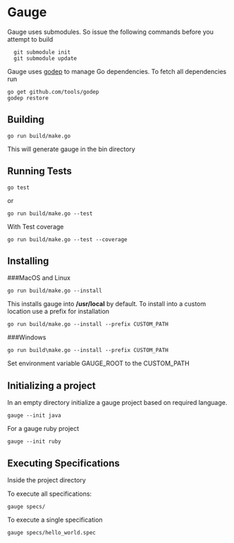 Gauge
======

Gauge uses submodules. So issue the following commands before you attempt to build

```
  git submodule init
  git submodule update
```

Gauge uses [godep](https://github.com/tools/godep) to manage Go dependencies. To fetch all dependencies run

````
go get github.com/tools/godep
godep restore
````

Building
----------

````
go run build/make.go
````

This will generate gauge in the bin directory

Running Tests
-------------

````
go test
````
or 
````
go run build/make.go --test
````
With Test coverage
````
go run build/make.go --test --coverage
````

Installing
------------

###MacOS and Linux

````
go run build/make.go --install
````

This installs gauge into __/usr/local__ by default.
To install into a custom location use a prefix for installation

````
go run build/make.go --install --prefix CUSTOM_PATH
````

###Windows

````
go run build\make.go --install --prefix CUSTOM_PATH
````

Set environment variable GAUGE_ROOT to the CUSTOM_PATH

Initializing a project
---------------------
In an empty directory initialize a gauge project based on required language.

````
gauge --init java
````
For a gauge ruby project
````
gauge --init ruby
````

Executing Specifications
---------------------
Inside the project directory

To execute all specifications:
````
gauge specs/
````

To execute a single specification
````
gauge specs/hello_world.spec
````
